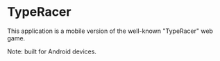 # TypeRacer

This application is a mobile version of the well-known "TypeRacer" web game.

Note: built for Android devices.
